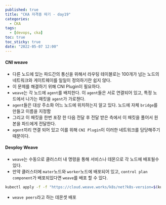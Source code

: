 ```yaml
---
published: true
title: "CKA 자격증 따기 - day19"
categories:
  - CKA
tags:
  - [devops, cka]
toc: true
toc_sticky: true
date: "2022-05-07 12:00"
---
```


#### CNI weave

* 다른 노드에 있는 파드간의 통신을 위해서 라우팅 테이블로는 100개가 넘는 노드의 네트워크와 게이트웨이를 일일이 정의하기란 쉽지 않다.
* 이 문제를 해결하기 위해 CNI Plugin이 필요하다.
* `weave`는 각 노드에 `agent`를 배치한다. 이 `agent`들은 서로 연결되어 있고, 특정 노드에서 나가는 패킷을 `agent`가 가로챈다.
* `agent`들은 대상 주소화 어느 노드에 위치하는지 알고 있다. 노드에 자체 `bridge`를 만들고 이름을 지정함
* 그리고 이 패킷을 한번 포장 한 다음 전달 후 전달 받은 측에서 이 패킷을 풀어서 원본을 파드에게 전달한다.
* `agent`끼리 연결 되어 있고 이를 위해 `CNI Plugin`이 이러한 네트워크를 담당해주기 때문이다.

#### Devploy Weave

* `weave`는 수동으로 클러스터 내 명령을 통해 서비스나 데몬으로 각 노드에 배포될수 있다.
* 만약 클러스터에 `mater`노드와 `worker`노드에 배포되어 있고, `control plan component`가 배포되있다면 `weave`를 배포 할 수 있다.

```bash
kubectl apply -f -f "https://cloud.weave.works/k8s/net?k8s-version=$(kubectl version | base64 | tr -d '\n')
```

* `weave peers`라고 하는 데몬셋 배포
